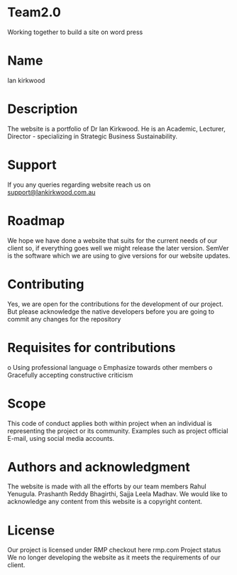 # Team2.0
Working together to build a site on word press

# Name
Ian kirkwood

# Description
The website is a portfolio of Dr Ian Kirkwood. He is an Academic, Lecturer, Director - specializing in Strategic Business Sustainability. 

# Support
If you any queries regarding website reach us on support@Iankirkwood.com.au

# Roadmap
We hope we have done a website that suits for the current needs of our client so, if everything goes well we might release the later version. SemVer is the software which we are using to give versions for our website updates.

# Contributing
Yes, we are open for the contributions for the development of our project. But please acknowledge the native developers before you are going to commit any changes for the repository

# Requisites for contributions
o	Using professional language 
o	Emphasize towards other members
o	Gracefully accepting constructive criticism

# Scope
This code of conduct applies both within project when an individual is representing the project or its community. Examples such as project official E-mail, using social media accounts.

# Authors and acknowledgment
The website is made with all the efforts by our team members Rahul Yenugula. Prashanth Reddy Bhagirthi, Sajja Leela Madhav. We would like to acknowledge any content from this website is a copyright content.

# License
Our project is licensed under RMP checkout here rmp.com
Project status
We no longer developing the website as it meets the requirements of our client.
